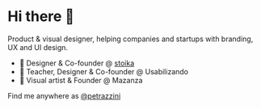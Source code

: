 # Hi there 👋
 Product & visual designer, helping companies and startups with branding, UX and UI design.


- 🔭 Designer & Co-founder @ <a href="https://stoika.design/">stoika</a>
- 🔭 Teacher, Designer & Co-founder @ Usabilizando
- 🔭 Visual artist & Founder @ Mazanza


Find me anywhere as <a href="https://instagram.com/petrazzini/">@petrazzini</a>
